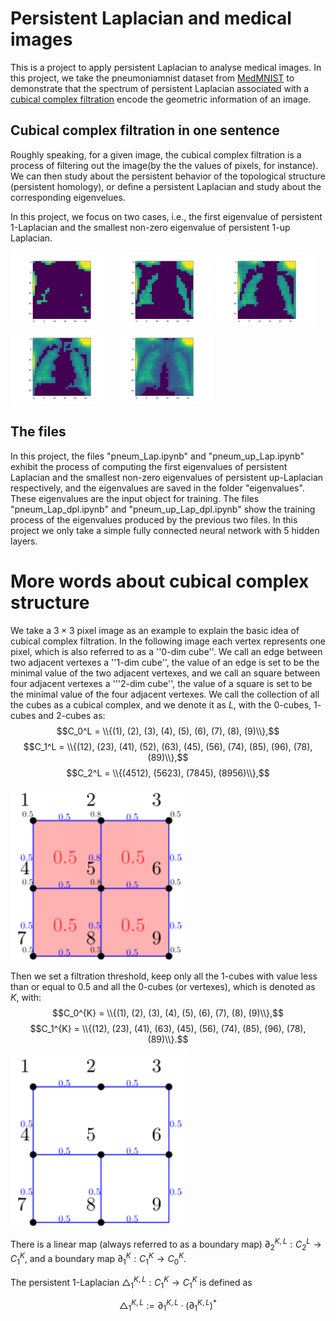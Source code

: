 # Persistent Laplacian and medical images
This is a project to apply persistent Laplacian to analyse medical images.
In this project,
we take the pneumoniamnist dataset from [MedMNIST](https://medmnist.com/) to demonstrate that the spectrum of 
persistent Laplacian associated with a [cubical complex filtration](https://gudhi.inria.fr/python/latest/cubical_complex_user.html) encode the geometric information of an image.

## Cubical complex filtration in one sentence
Roughly speaking,
for a given image,
the cubical complex filtration is a process of filtering out the image(by the the values of pixels, for instance).
We can then study about the persistent behavior of the topological structure (persistent homology),
or define a persistent Laplacian and study about the corresponding eigenvelues.

In this project,
we focus on two cases,
i.e.,
the first eigenvalue of persistent $1$-Laplacian and the smallest non-zero eigenvalue of persistent $1$-up Laplacian.

<p>
  <img src="/images/animations_10.png" width="160" />
  <img src="/images/animations_13.png" width="160" />
  <img src="/images/animations_15.png" width="160" />
  <img src="/images/animations_17.png" width="160" />
  <img src="/images/animations_20.png" width="160" />  
</p>

## The files
In this project, the files "pneum_Lap.ipynb" and "pneum_up_Lap.ipynb" exhibit the process of 
computing the first eigenvalues of persistent Laplacian and the smallest non-zero eigenvalues of 
persistent up-Laplacian respectively,
and the eigenvalues are saved in the folder "eigenvalues".
These eigenvalues are the input object for training.
The files "pneum_Lap_dpl.ipynb" and "pneum_up_Lap_dpl.ipynb" show the training process of the eigenvalues produced 
by the previous two files.
In this project we only take a simple fully connected neural network with 5 hidden layers.

# More words about cubical complex structure
We take a $3\times 3$ pixel image as an example to explain the basic idea of cubical complex filtration.
In the following image each vertex represents one pixel,
which is also referred to as a ''$0$-dim cube''.
We call an edge between two adjacent vertexes a ''$1$-dim cube'',
the value of an edge is set to be the minimal value of the two adjacent vertexes,
and we call an square between four adjacent vertexes a '''$2$-dim cube'',
the value of a square is set to be the minimal value of the four adjacent vertexes.
We call the collection of all the cubes as a cubical complex,
and we denote it as $L$,
with the $0$-cubes, $1$-cubes and $2$-cubes as:
$$C_0^L = \\{(1), (2), (3), (4), (5), (6), (7), (8), (9)\\},$$
$$C_1^L = \\{(12), (23), (41), (52), (63), (45), (56), (74), (85), (96), (78), (89)\\},$$
$$C_2^L = \\{(4512), (5623), (7845), (8956)\\},$$
<p>
  <img src="/images/pic4.png" width="280" />
</p>


Then we set a filtration threshold,
keep only all the $1$-cubes with value less than or equal to $0.5$ and all the $0$-cubes (or vertexes),
which is denoted as $K$,
with:
$$C_0^{K} = \\{(1), (2), (3), (4), (5), (6), (7), (8), (9)\\},$$
$$C_1^{K} = \\{(12), (23), (41), (63), (45), (56), (74), (85), (96), (78), (89)\\}.$$
<p>
  <img src="/images/pic6.png" width="280" />
</p>

There is a linear map (always referred to as a boundary map) 
$\partial_2^{K, L}: C_2^L \to C_1^{K}$,
and a boundary map $\partial_1^K: C_1^K\to C_0^K$.

The persistent $1$-Laplacian $\triangle_1^{K, L}: C_1^K\to C_1^K$ is defined as 

$$\triangle_1^{K, L}:=\partial_{1}^{K, L}\cdot \left(\partial_{1}^{K, L}\right)^*$$





